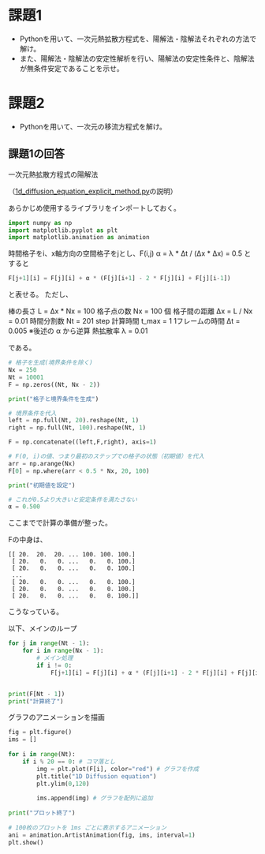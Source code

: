 # 課題1
- Pythonを用いて、一次元熱拡散方程式を、陽解法・陰解法それぞれの方法で解け。
- また、陽解法・陰解法の安定性解析を行い、陽解法の安定性条件と、陰解法が無条件安定であることを示せ。

# 課題2
- Pythonを用いて、一次元の移流方程式を解け。

## 課題1の回答

一次元熱拡散方程式の陽解法

（[1d_diffusion_equation_explicit_method.py](https://github.com/naoto80840/python_homework/blob/master/1d_diffusion_equation_explicit_method.py)の説明）

あらかじめ使用するライブラリをインポートしておく。
```python
import numpy as np
import matplotlib.pyplot as plt
import matplotlib.animation as animation
```

時間格子をi、x軸方向の空間格子をjとし、F(i,j)
α = λ * Δt / (Δx * Δx) = 0.5 とすると

```python
F[j+1][i] = F[j][i] + α * (F[j][i+1] - 2 * F[j][i] + F[j][i-1])
```

と表せる。
ただし、

棒の長さ L = Δx * Nx = 100
格子点の数 Nx = 100 個
格子間の距離 Δx = L / Nx = 0.01
時間分割数 Nt = 201 step
計算時間 t_max = 1
1フレームの時間 Δt = 0.005 ※後述の α から逆算
熱拡散率 λ = 0.01

である。

```python
# 格子を生成(境界条件を除く)
Nx = 250
Nt = 10001
F = np.zeros((Nt, Nx - 2))

print("格子と境界条件を生成")

# 境界条件を代入
left = np.full(Nt, 20).reshape(Nt, 1)
right = np.full(Nt, 100).reshape(Nt, 1)

F = np.concatenate((left,F,right), axis=1)

# F(0, i)の値、つまり最初のステップでの格子の状態（初期値）を代入
arr = np.arange(Nx)
F[0] = np.where(arr < 0.5 * Nx, 20, 100)

print("初期値を設定")

# これが0.5より大きいと安定条件を満たさない
α = 0.500
```

ここまでで計算の準備が整った。

Fの中身は、

	[[ 20.  20.  20. ... 100. 100. 100.]
	 [ 20.   0.   0. ...   0.   0. 100.]
	 [ 20.   0.   0. ...   0.   0. 100.]
	 ...
	 [ 20.   0.   0. ...   0.   0. 100.]
	 [ 20.   0.   0. ...   0.   0. 100.]
	 [ 20.   0.   0. ...   0.   0. 100.]]

こうなっている。

以下、メインのループ

```python
for j in range(Nt - 1):
	for i in range(Nx - 1):
		# メイン処理
		if i != 0:
			F[j+1][i] = F[j][i] + α * (F[j][i+1] - 2 * F[j][i] + F[j][i-1])


print(F[Nt - 1])
print("計算終了")

```

グラフのアニメーションを描画

```python
fig = plt.figure()
ims = []
 
for i in range(Nt):
    if i % 20 == 0: # コマ落とし
	    img = plt.plot(F[i], color="red") # グラフを作成
	    plt.title("1D Diffusion equation")
	    plt.ylim(0,120)
	 
	    ims.append(img) # グラフを配列に追加
 
print("プロット終了")
 
# 100枚のプロットを 1ms ごとに表示するアニメーション
ani = animation.ArtistAnimation(fig, ims, interval=1)
plt.show()

```
